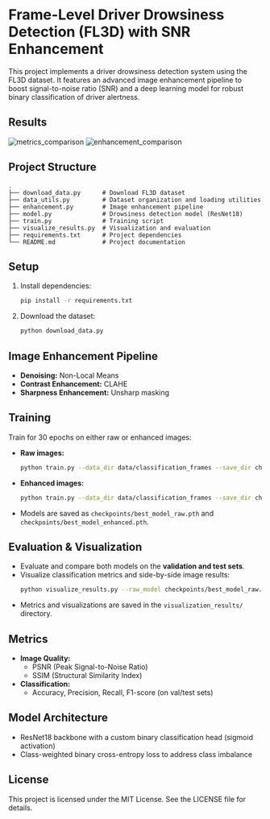 # Frame-Level Driver Drowsiness Detection (FL3D) with SNR Enhancement

This project implements a driver drowsiness detection system using the FL3D dataset. It features an advanced image enhancement pipeline to boost signal-to-noise ratio (SNR) and a deep learning model for robust binary classification of driver alertness.

## Results
![metrics_comparison](https://github.com/user-attachments/assets/76b856ff-a998-45f5-8bbc-ccb7ec2a5bfc)
![enhancement_comparison](https://github.com/user-attachments/assets/4a67cfed-98f2-405e-9501-cd633fcf434d)


## Project Structure

```
.
├── download_data.py      # Download FL3D dataset
├── data_utils.py         # Dataset organization and loading utilities
├── enhancement.py        # Image enhancement pipeline
├── model.py              # Drowsiness detection model (ResNet18)
├── train.py              # Training script
├── visualize_results.py  # Visualization and evaluation
├── requirements.txt      # Project dependencies
└── README.md             # Project documentation
```

## Setup

1. Install dependencies:
   ```bash
   pip install -r requirements.txt
   ```
2. Download the dataset:
   ```bash
   python download_data.py
   ```

## Image Enhancement Pipeline

- **Denoising:** Non-Local Means
- **Contrast Enhancement:** CLAHE
- **Sharpness Enhancement:** Unsharp masking

## Training

Train for 30 epochs on either raw or enhanced images:

- **Raw images:**
  ```bash
  python train.py --data_dir data/classification_frames --save_dir checkpoints --epochs 30
  ```
- **Enhanced images:**
  ```bash
  python train.py --data_dir data/classification_frames --save_dir checkpoints --epochs 30 --use_enhanced
  ```
- Models are saved as `checkpoints/best_model_raw.pth` and `checkpoints/best_model_enhanced.pth`.

## Evaluation & Visualization

- Evaluate and compare both models on the **validation and test sets**.
- Visualize classification metrics and side-by-side image results:
  ```bash
  python visualize_results.py --raw_model checkpoints/best_model_raw.pth --enhanced_model checkpoints/best_model_enhanced.pth
  ```
- Metrics and visualizations are saved in the `visualization_results/` directory.

## Metrics

- **Image Quality:**
  - PSNR (Peak Signal-to-Noise Ratio)
  - SSIM (Structural Similarity Index)
- **Classification:**
  - Accuracy, Precision, Recall, F1-score (on val/test sets)

## Model Architecture

- ResNet18 backbone with a custom binary classification head (sigmoid activation)
- Class-weighted binary cross-entropy loss to address class imbalance

## License

This project is licensed under the MIT License. See the LICENSE file for details.
